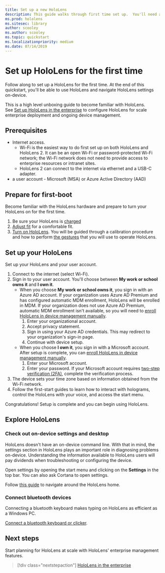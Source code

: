 ```yaml
---
title: Set up a new HoloLens
description: This guide walks through first time set up.  You'll need a Wi-Fi network and either a Microsoft (MSA) or Azure Active Directory (AAD) account.
ms.prod: hololens
ms.sitesec: library
author: scooley
ms.author: scooley
ms.topic: quickstart
ms.localizationpriority: medium
ms.date: 07/14/2019
---
```


# Set up HoloLens for the first time

Follow along to set up a HoloLens for the first time.  At the end of this quickstart, you'll be able to use HoloLens and navigate HoloLens settings on-device.

This is a high level unboxing guide to become familiar with HoloLens.  
See [Set up HoloLens in the enterprise](hololens-requirements.md) to configure HoloLens for scale enterprise deployment and ongoing device management.

## Prerequisites

- Internet access.
  - Wi-Fi is the easiest way to do first set up on both HoloLens and HoloLens 2.  It can be an open Wi-Fi or password-protected Wi-Fi network; the Wi-Fi network does not need to provide access to enterprise resources or intranet sites.
  - HoloLens 2 can connect to the internet via ethernet and a USB-C adapter.
- a user account - Microsoft (MSA) or Azure Active Directory (AAD)

## Prepare for first-boot

Become familiar with the HoloLens hardware and prepare to turn your HoloLens on for the first time.

1. Be sure your HoloLens is [charged](https://support.microsoft.com/help/12627)
1. [Adjust fit](https://support.microsoft.com/help/12632) for a comfortable fit.
1. [Turn on HoloLens](https://support.microsoft.com/help/12642). You will be guided through a calibration procedure and how to perform [the gestures](https://support.microsoft.com/help/12644/hololens-use-gestures) that you will use to operate HoloLens.

## Set up your HoloLens

Set up your HoloLens and your user account.

1. Connect to the internet (select Wi-Fi).
1. Sign in to your user account.  You'll choose between **My work or school owns it** and **I own it**.
    - When you choose **My work or school owns it**, you sign in with an Azure AD account. If your organization uses Azure AD Premium and has configured automatic MDM enrollment, HoloLens will be enrolled in MDM. If your organization does not use Azure AD Premium, automatic MDM enrollment isn't available, so you will need to [enroll HoloLens in device management manually](hololens-enroll-mdm.md#enroll-through-settings-app).
        1. Enter your organizational account.
        2. Accept privacy statement.
        3. Sign in using your Azure AD credentials. This may redirect to your organization's sign-in page.
        4. Continue with device setup.
    - When you choose **I own it**, you sign in with a Microsoft account. After setup is complete, you can [enroll HoloLens in device management manually](hololens-enroll-mdm.md#enroll-through-settings-app).
        1. Enter your Microsoft account.
        2. Enter your password. If your Microsoft account requires [two-step verification (2FA)](https://blogs.technet.microsoft.com/microsoft_blog/2013/04/17/microsoft-account-gets-more-secure/), complete the verification process.
1. The device sets your time zone based on information obtained from the Wi-Fi network.
1. Follow the first-start guides to learn how to interact with holograms, control the HoloLens with your voice, and access the start menu.

Congratulations!  Setup is complete and you can begin using HoloLens.

## Explore HoloLens

### Check out on-device settings and desktop

HoloLens doesn't have an on-device command line.  With that in mind, the settings section in HoloLens plays an important role in diagnosing problems on-device.  Understanding the information available to HoloLens users will pay dividends when troubleshooting or configuring the device.

Open settings by opening the start menu and clicking on the **Settings** in the top bar.  You can also ask Cortana to open settings.

Follow [this guide](https://docs.microsoft.com/windows/mixed-reality/navigating-the-windows-mixed-reality-home) to navigate around the HoloLens home.

### Connect bluetooth devices

Connecting a bluetooth keyboard makes typing on HoloLens as efficient as a Windows PC.

[Connect a bluetooth keyboard or clicker](https://support.microsoft.com/en-us/help/12636).

## Next steps

Start planning for HoloLens at scale with HoloLens' enterprise management features.

> [!div class="nextstepaction"]
> [HoloLens in the enterprise](hololens-requirements.md)